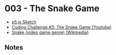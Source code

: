 # 003 - The Snake Game
* [p5.js Sketch](sketch.html)
* [Coding Challenge #3: The Snake Game (Youtube)](https://www.youtube.com/watch?v=AaGK-fj-BAM)
* [Snake (video game genre) (Wikipedia)](https://en.wikipedia.org/wiki/Snake_(video_game_genre))

## Notes
